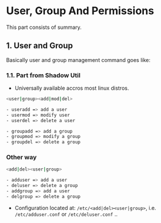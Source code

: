 # User, Group And Permissions

This part consists of summary.

## 1. User and Group

Basically user and group management command goes like:

### 1.1. Part from Shadow Util

- Universally available accros most linux distros.

```bash
<user|group><add|mod|del>

- useradd => add a user
- usermod => modify user
- userdel => delete a user

- groupadd => add a group
- groupmod => modify a group
- groupdel => delete a group
```

### Other way

```bash
<add|del><user|group>

- adduser => add a user
- deluser => delete a group
- addgroup => add a user
- delgroup => delete a group
```

- Configuration located at: ``/etc/<add|del><user|group>``, i.e. ``/etc/adduser.conf`` or ``/etc/deluser.conf`` ..
